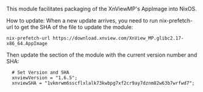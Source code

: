 This module facilitates packaging of the XnViewMP's AppImage into NixOS.

How to update:
When a new update arrives, you need to run nix-prefetch-url to get the SHA of the file to update the module:

```
nix-prefetch-url https://download.xnview.com/XnView_MP.glibc2.17-x86_64.AppImage
```
Then update the section of the module with the current version number and SHA:

```
  # Set Version and SHA
  xnviewVersion = "1.6.5";
  xnviewSHA = "1vkmrwm6sscflxlalk73kwbpg7xf2cr9ay7dznm82w63b7wrfwd7";
```
